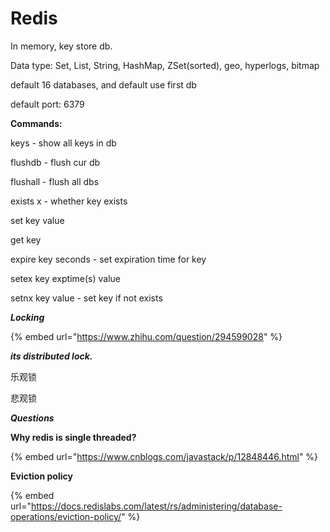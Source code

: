 # Redis

In memory, key store db.

Data type: Set, List, String, HashMap, ZSet\(sorted\), geo, hyperlogs, bitmap

default 16 databases, and default use first db

default port: 6379

**Commands:**

keys - show all keys in db

flushdb - flush cur db

flushall - flush all dbs

exists x - whether key exists

set key value

get key

expire key seconds - set expiration time for key

setex key exptime\(s\) value

setnx key value - set key if not exists



_**Locking**_

{% embed url="https://www.zhihu.com/question/294599028" %}

_**its distributed lock.**_

乐观锁

悲观锁



_**Questions**_

**Why redis is single threaded?**

{% embed url="https://www.cnblogs.com/javastack/p/12848446.html" %}



**Eviction policy**

{% embed url="https://docs.redislabs.com/latest/rs/administering/database-operations/eviction-policy/" %}





